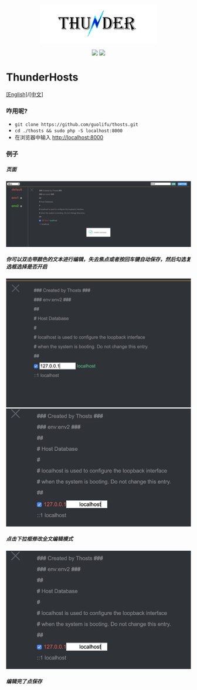 <div align=center><img src='https://github.com/guolifu/thunder/raw/master/logo.png'></div>

<p align=center>
<img src='https://img.shields.io/travis/rust-lang/rust.svg' />
<a target="_blank" href='https://packagist.org/packages/guolifu/thunder' >
<img src='https://img.shields.io/packagist/dt/doctrine/orm.svg' />
</a>
</p>

# ThunderHosts
[[English]](/README.md)/[[中文]](/README_cn.md)
### 咋用呢?
- `git clone https://github.com/guolifu/thosts.git`
- `cd ./thosts && sudo php -S localhost:8000`
- 在浏览器中输入 [http://localhost:8000](http://localhost:8000)

### 例子

##### 页面

![](https://github.com/guolifu/thosts/raw/master/public/source/img/p1_1_v1.1.png)

##### 你可以双击带颜色的文本进行编辑，失去焦点或者按回车键自动保存，然后勾选复选框选择是否开启
![](https://github.com/guolifu/thosts/raw/master/public/source/img/p1_2_v1.1.png)
![](https://github.com/guolifu/thosts/raw/master/public/source/img/p1_3_v1.1.png)

##### 点击下拉框修改全文编辑模式
![](https://github.com/guolifu/thosts/raw/master/public/source/img/p1_3_v1.1.png)

##### 编辑完了点保存